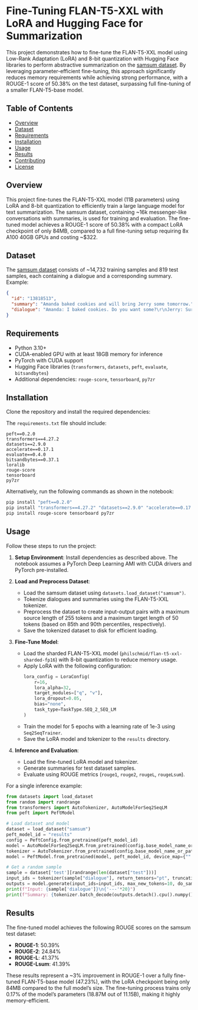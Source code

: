 # Fine-Tuning FLAN-T5-XXL with LoRA and Hugging Face for Summarization

This project demonstrates how to fine-tune the FLAN-T5-XXL model using Low-Rank Adaptation (LoRA) and 8-bit quantization with Hugging Face libraries to perform abstractive summarization on the [samsum dataset](https://huggingface.co/datasets/samsum). By leveraging parameter-efficient fine-tuning, this approach significantly reduces memory requirements while achieving strong performance, with a ROUGE-1 score of 50.38% on the test dataset, surpassing full fine-tuning of a smaller FLAN-T5-base model.

## Table of Contents

- [Overview](#overview)
- [Dataset](#dataset)
- [Requirements](#requirements)
- [Installation](#installation)
- [Usage](#usage)
- [Results](#results)
- [Contributing](#contributing)
- [License](#license)

## Overview

This project fine-tunes the FLAN-T5-XXL model (11B parameters) using LoRA and 8-bit quantization to efficiently train a large language model for text summarization. The samsum dataset, containing ~16k messenger-like conversations with summaries, is used for training and evaluation. The fine-tuned model achieves a ROUGE-1 score of 50.38% with a compact LoRA checkpoint of only 84MB, compared to a full fine-tuning setup requiring 8x A100 40GB GPUs and costing ~$322.

## Dataset

The [samsum dataset](https://huggingface.co/datasets/samsum) consists of ~14,732 training samples and 819 test samples, each containing a dialogue and a corresponding summary. Example:

```json
{
  "id": "13818513",
  "summary": "Amanda baked cookies and will bring Jerry some tomorrow.",
  "dialogue": "Amanda: I baked cookies. Do you want some?\r\nJerry: Sure!\r\nAmanda: I'll bring you tomorrow :-)"
}
```

## Requirements

- Python 3.10+
- CUDA-enabled GPU with at least 18GB memory for inference
- PyTorch with CUDA support
- Hugging Face libraries (`transformers`, `datasets`, `peft`, `evaluate`, `bitsandbytes`)
- Additional dependencies: `rouge-score`, `tensorboard`, `py7zr`

## Installation

Clone the repository and install the required dependencies:

The `requirements.txt` file should include:

```
peft==0.2.0
transformers==4.27.2
datasets==2.9.0
accelerate==0.17.1
evaluate==0.4.0
bitsandbytes==0.37.1
loralib
rouge-score
tensorboard
py7zr
```

Alternatively, run the following commands as shown in the notebook:

```bash
pip install "peft==0.2.0"
pip install "transformers==4.27.2" "datasets==2.9.0" "accelerate==0.17.1" "evaluate==0.4.0" "bitsandbytes==0.37.1" loralib --upgrade --quiet
pip install rouge-score tensorboard py7zr
```

## Usage

Follow these steps to run the project:

1. **Setup Environment**: Install dependencies as described above. The notebook assumes a PyTorch Deep Learning AMI with CUDA drivers and PyTorch pre-installed.
2. **Load and Preprocess Dataset**:

   - Load the samsum dataset using `datasets.load_dataset("samsum")`.
   - Tokenize dialogues and summaries using the FLAN-T5-XXL tokenizer.
   - Preprocess the dataset to create input-output pairs with a maximum source length of 255 tokens and a maximum target length of 50 tokens (based on 85th and 90th percentiles, respectively).
   - Save the tokenized dataset to disk for efficient loading.
3. **Fine-Tune Model**:

   - Load the sharded FLAN-T5-XXL model (`philschmid/flan-t5-xxl-sharded-fp16`) with 8-bit quantization to reduce memory usage.
   - Apply LoRA with the following configuration:
     ```python
     lora_config = LoraConfig(
         r=16,
         lora_alpha=32,
         target_modules=["q", "v"],
         lora_dropout=0.05,
         bias="none",
         task_type=TaskType.SEQ_2_SEQ_LM
     )
     ```
   - Train the model for 5 epochs with a learning rate of 1e-3 using `Seq2SeqTrainer`.
   - Save the LoRA model and tokenizer to the `results` directory.
4. **Inference and Evaluation**:

   - Load the fine-tuned LoRA model and tokenizer.
   - Generate summaries for test dataset samples.
   - Evaluate using ROUGE metrics (`rouge1`, `rouge2`, `rougeL`, `rougeLsum`).


For a single inference example:

```python
from datasets import load_dataset
from random import randrange
from transformers import AutoTokenizer, AutoModelForSeq2SeqLM
from peft import PeftModel

# Load dataset and model
dataset = load_dataset("samsum")
peft_model_id = "results"
config = PeftConfig.from_pretrained(peft_model_id)
model = AutoModelForSeq2SeqLM.from_pretrained(config.base_model_name_or_path, load_in_8bit=True, device_map={"":0})
tokenizer = AutoTokenizer.from_pretrained(config.base_model_name_or_path)
model = PeftModel.from_pretrained(model, peft_model_id, device_map={"":0})

# Get a random sample
sample = dataset['test'][randrange(len(dataset["test"]))]
input_ids = tokenizer(sample["dialogue"], return_tensors="pt", truncation=True).input_ids.cuda()
outputs = model.generate(input_ids=input_ids, max_new_tokens=10, do_sample=True, top_p=0.9)
print(f"Input: {sample['dialogue']}\n{'---'*20}")
print(f"Summary: {tokenizer.batch_decode(outputs.detach().cpu().numpy(), skip_special_tokens=True)[0]}")
```

## Results

The fine-tuned model achieves the following ROUGE scores on the samsum test dataset:

- **ROUGE-1**: 50.39%
- **ROUGE-2**: 24.84%
- **ROUGE-L**: 41.37%
- **ROUGE-Lsum**: 41.39%

These results represent a ~3% improvement in ROUGE-1 over a fully fine-tuned FLAN-T5-base model (47.23%), with the LoRA checkpoint being only 84MB compared to the full model’s size. The fine-tuning process trains only 0.17% of the model’s parameters (18.87M out of 11.15B), making it highly memory-efficient.

